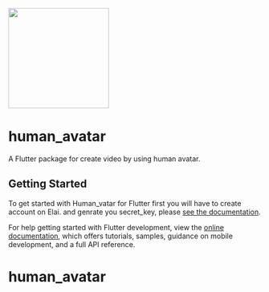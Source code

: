 [<img src="https://raw.githubusercontent.com/firebase/flutterfire/master/resources/flutter_favorite.png" width="200" />](https://flutter.dev/docs/development/packages-and-plugins/favorites)

# human_avatar

A  Flutter package for create video by using human avatar.


## Getting Started

To get started with Human_vatar for Flutter first you will have to create account on Elai. and genrate you secret_key, please [see the documentation]([https://firebase.google.com/docs/auth/flutter/start](https://elai.readme.io/reference/getting-started-with-your-api#1-create-an-elai-account)).

For help getting started with Flutter development, view the
[online documentation](https://flutter.dev/docs), which offers tutorials,
samples, guidance on mobile development, and a full API reference.

# human_avatar
